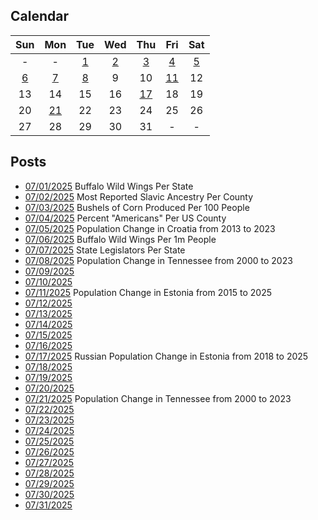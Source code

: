 ## Calendar

|Sun|Mon|Tue|Wed|Thu|Fri|Sat|
|:-:|:-:|:-:|:-:|:-:|:-:|:-:|
| - | - |[1](../../projects/restaurants/Buffalo_Wild_Wings_Per_State/)|[2](../../projects/ethnicity/Slavic_Ancestry_Per_County/)|[3](../../projects/agriculture/Corn_Production_Per_State/)|[4](../../projects/ethnicity/Americans_Per_County/)|[5](../../projects/demography/Population_Change_Croatia_2013-2023/)|
|[6](../../projects/restaurants/Buffalo_Wild_Wings_Per_Capita/)|[7](../../projects/politics/State_Legislators_Per_State/)|[8](../../projects/demography/Population_Change_Tennessee_2000-2023/)|9|10|[11](../../projects/demography/Population_Change_Estonia_2015-2025/)|12|
|13|14|15|16|[17](../../projects/demography/Population_Change_Russians_In_Estonia_2018_2025/)|18|19|
|20|[21](../../projects/demography/Population_Change_West_Virginia_2000-2023/)|22|23|24|25|26|
|27|28|29|30|31|-|-|

## Posts

* [07/01/2025](../../projects/restaurants/Buffalo_Wild_Wings_Per_State/) Buffalo Wild Wings Per State
* [07/02/2025](../../projects/ethnicity/Slavic_Ancestry_Per_County/) Most Reported Slavic Ancestry Per County
* [07/03/2025](../../projects/agriculture/Corn_Production_Per_State/) Bushels of Corn Produced Per 100 People
* [07/04/2025](../../projects/ethnicity/Americans_Per_County/) Percent "Americans" Per US County
* [07/05/2025](../../projects/demography/Population_Change_Croatia_2013-2023/) Population Change in Croatia from 2013 to 2023
* [07/06/2025](../../projects/restaurants/Buffalo_Wild_Wings_Per_Capita/) Buffalo Wild Wings Per 1m People
* [07/07/2025](../../projects/politics/State_Legislators_Per_State/) State Legislators Per State
* [07/08/2025](../../projects/demography/Population_Change_Tennessee_2000-2023/) Population Change in Tennessee from 2000 to 2023
* [07/09/2025]()
* [07/10/2025]()
* [07/11/2025](../../projects/demography/Population_Change_Estonia_2015-2025/) Population Change in Estonia from 2015 to 2025
* [07/12/2025]()
* [07/13/2025]()
* [07/14/2025]()
* [07/15/2025]()
* [07/16/2025]()
* [07/17/2025](../../projects/demography/Population_Change_Russians_In_Estonia_2018_2025/) Russian Population Change in Estonia from 2018 to 2025
* [07/18/2025]()
* [07/19/2025]()
* [07/20/2025]()
* [07/21/2025](../../projects/demography/Population_Change_West_Virginia_2000-2023/) Population Change in Tennessee from 2000 to 2023
* [07/22/2025]()
* [07/23/2025]()
* [07/24/2025]()
* [07/25/2025]()
* [07/26/2025]()
* [07/27/2025]()
* [07/28/2025]()
* [07/29/2025]()
* [07/30/2025]()
* [07/31/2025]()
